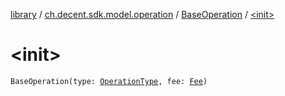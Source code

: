 [library](../../index.md) / [ch.decent.sdk.model.operation](../index.md) / [BaseOperation](index.md) / [&lt;init&gt;](./-init-.md)

# &lt;init&gt;

`BaseOperation(type: `[`OperationType`](../-operation-type/index.md)`, fee: `[`Fee`](../../ch.decent.sdk.model/-fee/index.md)`)`